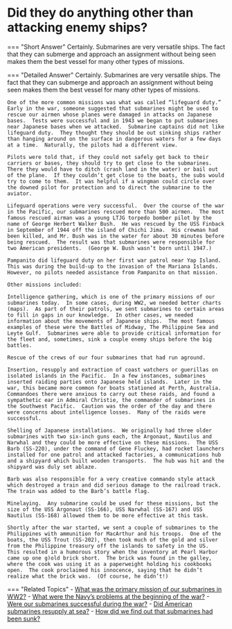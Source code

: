 # Did they do anything other than attacking enemy ships?


=== "Short Answer"
    Certainly. Submarines are very versatile ships. The fact that they can submerge and approach an assignment without being seen makes them the best vessel for many other types of missions.

=== "Detailed Answer"
    Certainly.  Submarines are very versatile ships.  The fact that they can submerge and approach an assignment without being seen makes them the best vessel for many other types of missions.

    One of the more common missions was what was called “lifeguard duty.”  Early in the war, someone suggested that submarines might be used to rescue our airmen whose planes were damaged in attacks on Japanese bases.  Tests were successful and in 1943 we began to put submarines near Japanese bases when we attacked.  Submarine captains did not like lifeguard duty.  They thought they should be out sinking ships rather than hanging around on the surface in dangerous waters for a few days at a time.  Naturally, the pilots had a different view.

    Pilots were told that, if they could not safely get back to their carriers or bases, they should try to get close to the submarines.  There they would have to ditch (crash land in the water) or bail out of the plane.  If they couldn’t get close to the boats, the subs would try to come to them.  It was helpful if a wingman could circle over the downed pilot for protection and to direct the submarine to the aviator.

    Lifeguard operations were very successful.  Over the course of the war in the Pacific, our submarines rescued more than 500 airmen.  The most famous rescued airman was a young LTJG torpedo bomber pilot by the name of George Herbert Walker Bush.  He was rescued by the USS Finback in September of 1944 off the island of Chichi Jima.  His crewman had been killed, and Mr. Bush was in the water for about 30 minutes before being rescued.  The result was that submarines were responsible for two American presidents.  (George W. Bush wasn’t born until 1947.)

    Pampanito did lifeguard duty on her first war patrol near Yap Island.  This was during the build-up to the invasion of the Mariana Islands.  However, no pilots needed assistance from Pampanito on that mission.

    Other missions included:

    Intelligence gathering, which is one of the primary missions of our submarines today.  In some cases, during WW2, we needed better charts (maps).  As part of their patrols, we sent submarines to certain areas to fill in gaps in our knowledge.  In other cases, we needed information about the movements of Japanese ships.  The most famous examples of these were the Battles of Midway, The Philippine Sea and Leyte Gulf.  Submarines were able to provide critical information for the fleet and, sometimes, sink a couple enemy ships before the big battles.

    Rescue of the crews of our four submarines that had run aground.

    Insertion, resupply and extraction of coast watchers or guerillas on isolated islands in the Pacific.  In a few instances, submarines inserted raiding parties onto Japanese held islands.  Later in the war, this became more common for boats stationed at Perth, Australia.  Commandoes there were anxious to carry out these raids, and found a sympathetic ear in Admiral Christie, the commander of submarines in the Southwest Pacific.  Caution was the order of the day and there were concerns about intelligence losses.  Many of the raids were successful.

    Shelling of Japanese installations.  We originally had three older submarines with two six-inch guns each, the Argonaut, Nautilus and Narwhal and they could be more effective on these missions.  The USS Barb (SS-220), under the command of Gene Fluckey, had rocket launchers installed for one patrol and attacked factories, a communications hub and a shipyard which built wooden transports.  The hub was hit and the shipyard was duly set ablaze.

    Barb was also responsible for a very creative commando style attack which destroyed a train and did serious damage to the railroad track.  The train was added to the Barb’s battle flag.

    Minelaying.  Any submarine could be used for these missions, but the size of the USS Argonaut (SS-166), USS Narwhal (SS-167) and USS Nautilus (SS-168) allowed them to be more effective at this task.

    Shortly after the war started, we sent a couple of submarines to the Philippines with ammunition for MacArthur and his troops.  One of the boats, the USS Trout (SS-202), then took much of the gold and silver from the Philippine treasury off the islands to safety in the US.  This resulted in a humorous story when the inventory at Pearl Harbor came up one g)old brick short.  The brick was found in the galley, where the cook was using it as a paperweight holding his cookbooks open.  The cook proclaimed his innocence, saying that he didn’t realize what the brick was.  (Of course, he didn’t!)

=== "Related Topics"
    - [What was the primary mission of our submarines in WW2?](./what-was-the-primary-mission-of-our-submarines-in-ww2.md)
    - [What were the Navy’s problems at the beginning of the war?](./what-were-the-navys-problems-at-the-beginning-of-the-war.md)
    - [Were our submarines successful during the war?](./were-our-submarines-successful-during-the-war.md)
    - [Did American submarines resupply at sea?](./did-american-submarines-resupply-at-sea.md)
    - [How did we find out that submarines had been sunk?](./how-did-we-find-out-that-submarines-had-been-sunk.md)
